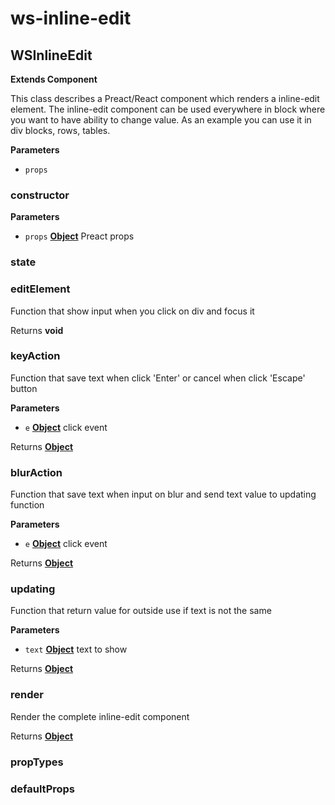 # ws-inline-edit
<!-- Generated by documentation.js. Update this documentation by updating the source code. -->

## WSInlineEdit

**Extends Component**

This class describes a Preact/React component which renders a inline-edit element.
The inline-edit component can be used everywhere in block where you want to have ability to change value.
As an example you can use it in div blocks, rows, tables.

**Parameters**

-   `props`  

### constructor

**Parameters**

-   `props` **[Object](https://developer.mozilla.org/en-US/docs/Web/JavaScript/Reference/Global_Objects/Object)** Preact props

### state

### editElement

Function that show input when you click on div and focus it

Returns **void** 

### keyAction

Function that save text when click 'Enter' or cancel when click 'Escape' button

**Parameters**

-   `e` **[Object](https://developer.mozilla.org/en-US/docs/Web/JavaScript/Reference/Global_Objects/Object)** click event

Returns **[Object](https://developer.mozilla.org/en-US/docs/Web/JavaScript/Reference/Global_Objects/Object)** 

### blurAction

Function that save text when input on blur and send text value to updating function

**Parameters**

-   `e` **[Object](https://developer.mozilla.org/en-US/docs/Web/JavaScript/Reference/Global_Objects/Object)** click event

Returns **[Object](https://developer.mozilla.org/en-US/docs/Web/JavaScript/Reference/Global_Objects/Object)** 

### updating

Function that return value for outside use if text is not the same

**Parameters**

-   `text` **[Object](https://developer.mozilla.org/en-US/docs/Web/JavaScript/Reference/Global_Objects/Object)** text to show

Returns **[Object](https://developer.mozilla.org/en-US/docs/Web/JavaScript/Reference/Global_Objects/Object)** 

### render

Render the complete inline-edit component

Returns **[Object](https://developer.mozilla.org/en-US/docs/Web/JavaScript/Reference/Global_Objects/Object)** 

### propTypes

### defaultProps
